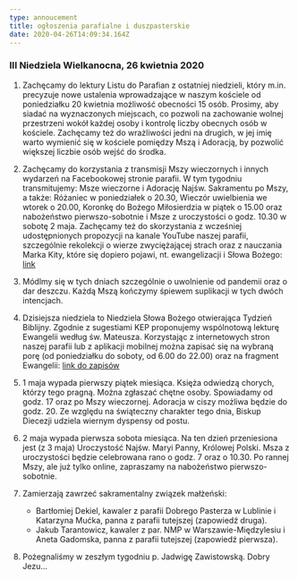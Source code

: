 ```yaml
---
type: annoucement
title: ogłoszenia parafialne i duszpasterskie
date: 2020-04-26T14:09:34.164Z
---
```

###  III Niedziela Wielkanocna, 26 kwietnia 2020

1. Zachęcamy do lektury Listu do Parafian z ostatniej niedzieli, który m.in. precyzuje nowe ustalenia wprowadzające w naszym kościele od poniedziałku 20 kwietnia możliwość obecności 15 osób. Prosimy, aby siadać na wyznaczonych miejscach, co pozwoli na zachowanie wolnej przestrzeni wokół każdej osoby i kontrolę liczby obecnych osób w kościele. Zachęcamy też do wrażliwości jedni na drugich, w jej imię warto wymienić się w kościele pomiędzy Mszą i Adoracją, by pozwolić większej liczbie osób wejść do środka.
2. Zachęcamy do korzystania z transmisji Mszy wieczornych i innych wydarzeń na Facebookowej stronie parafii. W tym tygodniu transmitujemy: Msze wieczorne i Adorację Najśw. Sakramentu po Mszy, a także: Różaniec w poniedziałek o 20.30, Wieczór uwielbienia we wtorek o 20.00, Koronkę do Bożego Miłosierdzia w piątek o 15.00 oraz nabożeństwo pierwszo-sobotnie i Msze z uroczystości o godz. 10.30 w sobotę 2 maja. Zachęcamy też do skorzystania z wcześniej udostępnionych propozycji na kanale YouTube naszej parafii, szczególnie rekolekcji o wierze zwyciężającej strach oraz z nauczania Marka Kity, które się dopiero pojawi, nt. ewangelizacji i Słowa Bożego: [link](https://www.youtube.com/channel/UCydI-tJHrPj-KT_JTwAi2vw/videos)
3. Módlmy się w tych dniach szczególnie o uwolnienie od pandemii oraz o dar deszczu. Każdą Mszą kończymy śpiewem suplikacji w tych dwóch intencjach.
4. Dzisiejsza niedziela to Niedziela Słowa Bożego otwierająca Tydzień Biblijny. Zgodnie z sugestiami KEP proponujemy wspólnotową lekturę Ewangelii według św. Mateusza. Korzystając z internetowych stron naszej parafii lub z aplikacji mobilnej można zapisać się na wybraną porę (od poniedziałku do soboty, od 6.00 do 22.00) oraz na fragment Ewangelii: [link do zapisów](https://docs.google.com/spreadsheets/d/11joHuYCGkCPf5WM6YXXrHWYMQIRE0NkKKl_pvEV7jPU/edit?ts=5ea2f51a#gid=1546521247)
5. 1 maja wypada pierwszy piątek miesiąca. Księża odwiedzą chorych, którzy tego pragną. Można zgłaszać chętne osoby. Spowiadamy od godz. 17 oraz po Mszy wieczornej. Adoracja w ciszy możliwa będzie do godz. 20. Ze względu na świąteczny charakter tego dnia, Biskup Diecezji udziela wiernym dyspensy od postu.
6. 2 maja wypada pierwsza sobota miesiąca. Na ten dzień przeniesiona jest (z 3 maja) Uroczystość Najśw. Maryi Panny, Królowej Polski. Msza z uroczystości będzie celebrowana rano o godz. 7 oraz o 10.30. Po rannej Mszy, ale już tylko online, zapraszamy na nabożeństwo pierwszo-sobotnie.
7. Zamierzają zawrzeć sakramentalny związek małżeński:

   * Bartłomiej Dekiel, kawaler z parafii Dobrego Pasterza w Lublinie i Katarzyna Mućka, panna z parafii tutejszej (zapowiedź druga).
   * Jakub Tarantowicz, kawaler z par. NMP w Warszawie-Międzylesiu i Aneta Gadomska, panna z parafii tutejszej (zapowiedź pierwsza).
8. Pożegnaliśmy w zeszłym tygodniu p. Jadwigę Zawistowską. Dobry Jezu…